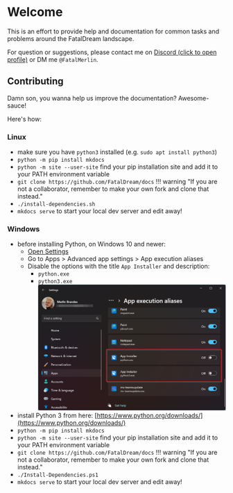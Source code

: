# Welcome

This is an effort to provide help and documentation for common tasks and problems around the FatalDream landscape.

For question or suggestions, please contact me on [Discord (click to open profile)](https://discord.com/users/174617873182883841) or DM me `@FatalMerlin`.

## Contributing

Damn son, you wanna help us improve the documentation? Awesome-sauce!  
  
Here's how:

### Linux
- make sure you have `python3` installed (e.g. `sudo apt install python3`)
- `python -m pip install mkdocs`
- `python -m site --user-site` find your pip installation site and add it to your PATH environment variable
- `git clone https://github.com/FatalDream/docs`
!!! warning "If you are not a collaborator, remember to make your own fork and clone that instead."
- `./install-dependencies.sh`
- `mkdocs serve` to start your local dev server and edit away!

### Windows
- before installing Python, on Windows 10 and newer:
  - [Open Settings](ms-settings:)
  - Go to Apps > Advanced app settings > App execution aliases
  - Disable the options with the title `App Installer` and description:
    - `python.exe`
    - `python3.exe`
    ![GDLauncher Settings](assets/Python-Disable-App-Execution-Alias.png)
- install Python 3 from here: [https://www.python.org/downloads/](https://www.python.org/downloads/)
- `python -m pip install mkdocs`
- `python -m site --user-site` find your pip installation site and add it to your PATH environment variable
- `git clone https://github.com/FatalDream/docs`
!!! warning "If you are not a collaborator, remember to make your own fork and clone that instead."
- `./Install-Dependencies.ps1`
- `mkdocs serve` to start your local dev server and edit away!